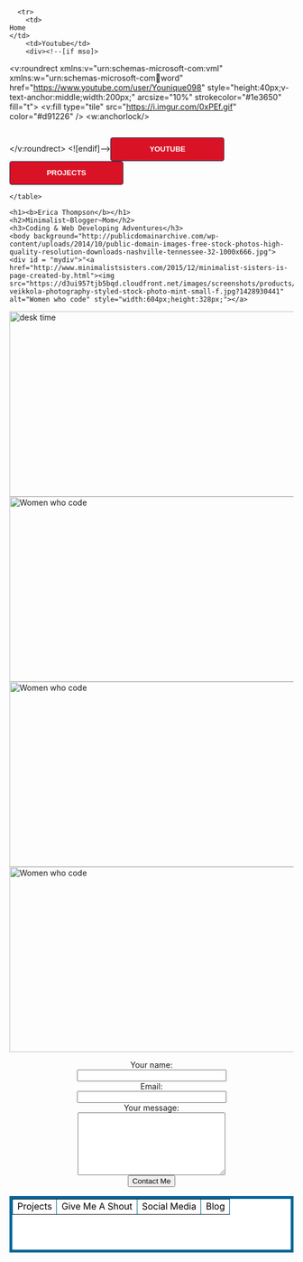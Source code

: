 <html>
  <head>
    <title>
    Erica Thompson
               </title>
  </head>
  <body>
     <table border="70" style="background-color:#FFFFFF; border-collapse:collapse; border:5px solid #006699; color:#000000; width:100% cellpadding="" cellspacing="3" width="1500" height="100">
    
   
      <tr>
        <td>
	Home
	</td>
        <td>Youtube</td>
        <div><!--[if mso]>
  <v:roundrect xmlns:v="urn:schemas-microsoft-com:vml" xmlns:w="urn:schemas-microsoft-com:office:word" href="https://www.youtube.com/user/Younique098" style="height:40px;v-text-anchor:middle;width:200px;" arcsize="10%" strokecolor="#1e3650" fill="t">
    <v:fill type="tile" src="https://i.imgur.com/0xPEf.gif" color="#d91226" />
    <w:anchorlock/>
    <center style="color:#ffffff;font-family:sans-serif;font-size:13px;font-weight:bold;">YOUTUBE</center>
  </v:roundrect>
<![endif]--><a href="https://www.youtube.com/user/Younique098"
style="background-color:#d91226;background-image:url(https://i.imgur.com/0xPEf.gif);border:1px solid #1e3650;border-radius:4px;color:#ffffff;display:inline-block;font-family:sans-serif;font-size:13px;font-weight:bold;line-height:40px;text-align:center;text-decoration:none;width:200px;-webkit-text-size-adjust:none;mso-hide:all;">YOUTUBE</a></div>
        <div><!--[if mso]>
  <v:roundrect xmlns:v="urn:schemas-microsoft-com:vml" xmlns:w="urn:schemas-microsoft-com:office:word" href="https://github.com/Younique98" style="height:40px;v-text-anchor:middle;width:200px;" arcsize="10%" strokecolor="#1e3650" fill="t">
    <v:fill type="tile" src="https://i.imgur.com/0xPEf.gif" color="#d91226" />
    <w:anchorlock/>
    <center style="color:#ffffff;font-family:sans-serif;font-size:13px;font-weight:bold;">PROJECTS</center>
  </v:roundrect>
<![endif]--><a href="https://github.com/Younique98"
style="background-color:#d91226;background-image:url(https://i.imgur.com/0xPEf.gif);border:1px solid #1e3650;border-radius:4px;color:#ffffff;display:inline-block;font-family:sans-serif;font-size:13px;font-weight:bold;line-height:40px;text-align:center;text-decoration:none;width:200px;-webkit-text-size-adjust:none;mso-hide:all;">PROJECTS</a></div><td>Projects</td>
          <td>Give Me A Shout</td>
        <td>Social Media</td>
        <td>Blog</td>
      </tr>
      
    </table>
    
    <h1><b>Erica Thompson</b></h1>
    <h2>Minimalist~Blogger~Mom</h2>
    <h3>Coding & Web Developing Adventures</h3>
    <body background="http://publicdomainarchive.com/wp-content/uploads/2014/10/public-domain-images-free-stock-photos-high-quality-resolution-downloads-nashville-tennessee-32-1000x666.jpg">
    <div id = "mydiv">"<a href="http://www.minimalistsisters.com/2015/12/minimalist-sisters-is-page-created-by.html"><img src="https://d3ui957tjb5bqd.cloudfront.net/images/screenshots/products/44/444/444182/petra-veikkola-photography-styled-stock-photo-mint-small-f.jpg?1428930441" alt="Women who code" style="width:604px;height:328px;"></a>
<div class="photos"> 
    <a href="https://www.youtube.com/channel/UCBvV7kqaBM9bsZBkX4IU2fw"><img src="https://www.marsdd.com/wp-content/uploads/2015/06/ET-Digital-Marketing.jpg" alt="desk time" style="width:604px;height:328px;"></a> 
    <a href="https://www.womenwhocode.com/"><img src="http://www.creativeboom.com/uploads/articles/41/412705b17416fc56c62eb9cb4742872e49e4f126_860.jpg" alt="Women who code" style="width:604px;height:328px;"></a> 
    <a href="https://www.facebook.com/groups/free.code.camp.fortcampbell/members/"><img src="https://d1fkpo7hu9j922.cloudfront.net/assets/favicon-07d01b14a242ed521b883c54721f12b4e5c85bdb0f6afd20e009acff8f11cde8.ico" alt="Women who code" style="width:604px;height:328px;"></a> 
 <a href="https://www.instagram.com/minimalisteve/"><img src="http://static1.squarespace.com/static/5155d9ece4b06ce8229b7640/52efd6ece4b07fbe8886d5f3/52efd721e4b0dddab1301874/1391449903560/tumblr_mzzqwktTbR1st5lhmo1_1280.jpg" alt="Women who code" style="width:604px;height:328px;"></a></div> 
</div>
<div align="center">
<form id="contact_form" action="#" method="POST" enctype="multipart/form-data">
	<div class="row">
		<label for="name">Your name:</label><br />
		<input id="name" class="input" name="name" type="text" value="" size="30" /><br />
	</div>
	<div class="row">
		<label for="email">Email:</label><br />
		<input id="email" class="input" name="email" type="text" value="" size="30" /><br />
	</div>
	<div class="row">
		<label for="message">Your message:</label><br />
		<textarea id="message" class="input" name="message" rows="7" cols="30" alt="form"></textarea><br />
	</div>
  <input id="submit_button" type="submit" value="Contact Me" />
  </form>
</div>
                                                                                                                               
  </body>
</html>

